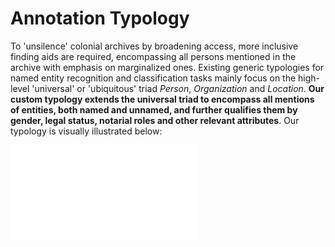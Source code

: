 # Annotation Typology

To 'unsilence' colonial archives by broadening access, more inclusive finding aids are required, encompassing all persons mentioned in the archive with emphasis on marginalized ones. Existing generic typologies for named entity recognition and classification tasks mainly focus on the high-level 'universal' or 'ubiquitous' triad *Person*, *Organization* and *Location*. **Our custom typology extends the
universal triad to encompass all mentions of entities, both named and unnamed, and further qualifies them by gender, legal status, notarial roles and other relevant attributes**. Our typology is visually illustrated below:

![annotationtypology](../images/AnnotationTypology.pdf)


